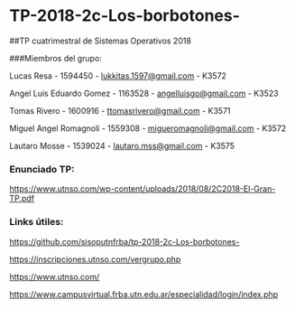 # TP-2018-2c-Los-borbotones-

##TP cuatrimestral de Sistemas Operativos 2018

###Miembros del grupo: 

Lucas Resa - 1594450 - lukkitas.1597@gmail.com - K3572 

Angel Luis Eduardo Gomez - 1163528 - angelluisgo@gmail.com - K3523 

Tomas Rivero - 1600916 - ttomasrivero@gmail.com - K3571 

Miguel Angel Romagnoli - 1559308 - migueromagnoli@gmail.com - K3572 

Lautaro Mosse - 1539024 - lautaro.mss@gmail.com - K3575 

### Enunciado TP: 

https://www.utnso.com/wp-content/uploads/2018/08/2C2018-El-Gran-TP.pdf

### Links útiles: 

https://github.com/sisoputnfrba/tp-2018-2c-Los-borbotones- 

https://inscripciones.utnso.com/vergrupo.php 

https://www.utnso.com/ 

https://www.campusvirtual.frba.utn.edu.ar/especialidad/login/index.php 

